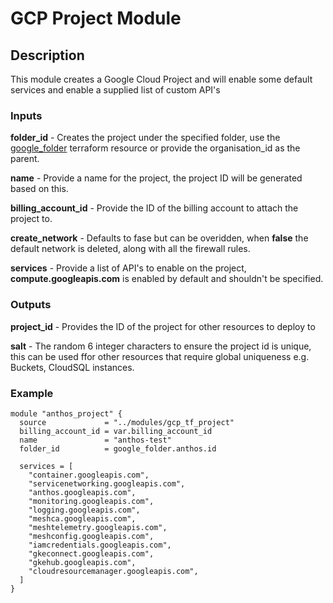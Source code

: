 # GCP Project Module

## Description

This module creates a Google Cloud Project and will enable some default services and enable a supplied list of custom API's

### Inputs

**folder_id** - Creates the project under the specified folder, use the [google_folder](https://www.terraform.io/docs/providers/google/r/google_folder.html) terraform resource or provide the organisation_id as the parent.

**name** - Provide a name for the project, the project ID will be generated based on this.

**billing_account_id** - Provide the ID of the billing account to attach the project to.

**create_network** - Defaults to fase but can be overidden, when **false** the default network is deleted, along with all the firewall rules.

**services** - Provide a list of API's to enable on the project, **compute.googleapis.com** is enabled by default and shouldn't be specified.

### Outputs

**project_id** - Provides the ID of the project for other resources to deploy to

**salt** - The random 6 integer characters to ensure the project id is unique, this can be used ffor other resources that require global uniqueness e.g. Buckets, CloudSQL instances.

### Example

    module "anthos_project" {
      source             = "../modules/gcp_tf_project"
      billing_account_id = var.billing_account_id
      name               = "anthos-test"
      folder_id          = google_folder.anthos.id

      services = [
        "container.googleapis.com",
        "servicenetworking.googleapis.com",
        "anthos.googleapis.com",
        "monitoring.googleapis.com",
        "logging.googleapis.com",
        "meshca.googleapis.com",
        "meshtelemetry.googleapis.com",
        "meshconfig.googleapis.com",
        "iamcredentials.googleapis.com",
        "gkeconnect.googleapis.com",
        "gkehub.googleapis.com",
        "cloudresourcemanager.googleapis.com",
      ]
    }



